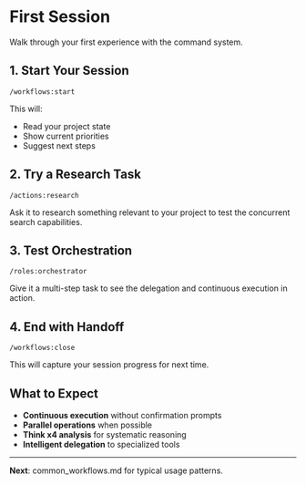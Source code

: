 # First Session

Walk through your first experience with the command system.

## 1. Start Your Session
```
/workflows:start
```
This will:
- Read your project state
- Show current priorities  
- Suggest next steps

## 2. Try a Research Task  
```
/actions:research
```
Ask it to research something relevant to your project to test the concurrent search capabilities.

## 3. Test Orchestration
```
/roles:orchestrator
```
Give it a multi-step task to see the delegation and continuous execution in action.

## 4. End with Handoff
```
/workflows:close  
```
This will capture your session progress for next time.

## What to Expect

- **Continuous execution** without confirmation prompts
- **Parallel operations** when possible
- **Think x4 analysis** for systematic reasoning
- **Intelligent delegation** to specialized tools

---

**Next**: common_workflows.md for typical usage patterns.